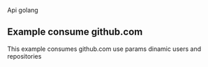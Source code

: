 Api golang

## Example consume github.com
This example consumes github.com use params dinamic users and repositories 